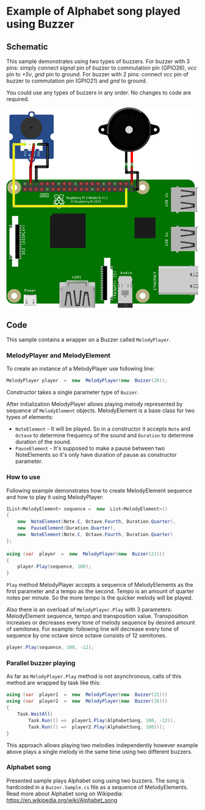 ﻿
# Example of Alphabet song played using Buzzer



## Schematic

This sample demonstrates using two types of buzzers.
For buzzer with 3 pins: simply connect *signal* pin of buzzer to commutation pin (GPIO26), *vcc* pin to *+5v*, *gnd* pin to ground. For buzzer with 2 pins: connect *vcc* pin of buzzer to commutation pin (GPIO21) and *gnd* to ground.

You could use any types of buzzers in any order. No changes to code are required.
 
![schema](./Buzzer.Samples.wiring.png)



## Code

This sample contains a wrapper on a Buzzer called `MelodyPlayer`.



### MelodyPlayer and MelodyElement 

To create an instance of a MelodyPlayer use following line:

```csharp
MelodyPlayer player  =  new  MelodyPlayer(new  Buzzer(26));
```

Constructor takes a single parameter type of `Buzzer`.

After initialization MelodyPlayer allows playing melody represented by sequence of `MelodyElement` objects.
MelodyElement is a base class for two types of elements:
* `NoteElement` - It will be played. So in a constructor it accepts `Note` and `Octave` to determine frequency of the sound and `Duration` to determine duration of the sound.
* `PauseElement` - It's supposed to make a pause between two NoteElements so it's only have duration of pause as constructor parameter.



### How to use

Following example demonstrates how to create MelodyElement sequence and how to play it using MelodyPlayer:

```csharp
IList<MelodyElement> sequence =  new  List<MelodyElement>()
{
	new  NoteElement(Note.C, Octave.Fourth, Duration.Quarter),
	new  PauseElement(Duration.Quarter),
	new  NoteElement(Note.C, Octave.Fourth, Duration.Quarter)
};

using (var  player  =  new  MelodyPlayer(new  Buzzer(21)))
{
	player.Play(sequence, 100);
}
```

`Play` method MelodyPlayer accepts a sequence of MelodyElements as the first parameter and a tempo as the second.
Tempo is an amount of quarter notes per minute. So the more tempo is the quicker melody will be played.

Also there is an overload of `MelodyPlayer.Play` with 3 parameters: MelodyElement sequence, tempo and transposition value. Transposition increases or decreases every tone of melody sequence by desired amount of semitones. For example: following line will decrease every tone of sequence by one octave since octave consists of 12 semitones.

```csharp
player.Play(sequence, 100, -12);
```



### Parallel buzzer playing

As far as `MelodyPlayer.Play` method is not asynchronous, calls of this method are wrapped by task like this: 

```csharp
using (var  player1  =  new  MelodyPlayer(new  Buzzer(21)))
using (var  player2  =  new  MelodyPlayer(new  Buzzer(26)))
{
	Task.WaitAll(
		Task.Run(() =>  player1.Play(AlphabetSong, 100, -12)),
		Task.Run(() =>  player2.Play(AlphabetSong, 100)));
}
```

This approach allows playing two melodies independently however example above plays a single melody in the same time using two different buzzers.



### Alphabet song

Presented sample plays Alphabet song using two buzzers. The song is hardcoded in a `Buzzer.Sample.cs` file as a sequence of MelodyElements. Read more about Alphabet song on Wikipedia: https://en.wikipedia.org/wiki/Alphabet_song